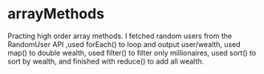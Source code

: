 # arrayMethods

Practing high order array methods. I fetched random users from the RandomUser API ,used forEach() to loop and output user/wealth, used map() to double wealth, used filter() to filter only millionaires, used sort() to sort by wealth, and finished with reduce() to add all wealth.
